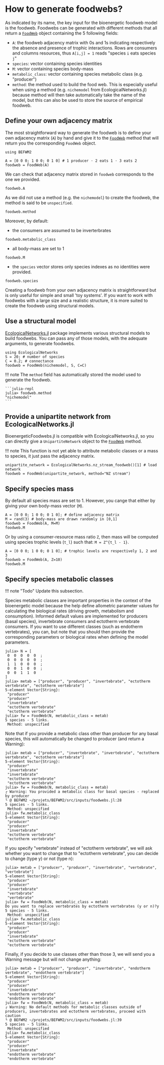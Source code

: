 # How to generate foodwebs?

As indicated by its name,
the key input for the bioenergetic foodweb model is the foodweb.
Foodwebs can be generated with different methods that all return
a [`FoodWeb`](@ref) object containing the 5 following fields:
- `A`: the foodweb adjacency matrix with 0s and 1s
    indicating respectively the absence and presence of trophic interactions.
    Rows are consumers and columns resources,
    thus `A[i,j] = 1` reads "species `i` eats species `j`"
- `species`: vector containing species identities
- `M`: vector containing species body-mass
- `metabolic_class`: vector containing species metabolic class (e.g. "producer")
- `method`: the method used to build the food web.
    This is especially useful when using a method
    (e.g. `nichemodel` from EcologicalNetworks.jl)
    because method will then take automatically take the name of the model,
    but this can also be used to store the source of empirical foodweb.

## Define your own adjacency matrix

The most straightforward way to generate the foodweb is to
define your own adjacency matrix (`A`) by hand
and give it to the [`FoodWeb`](@ref) method
that will return you the corresponding `FoodWeb` object.

```@setup befwm2
using BEFWM2
```

```@example befwm2
A = [0 0 0; 1 0 0; 0 1 0] # 1 producer ⋅ 2 eats 1 ⋅ 3 eats 2
foodweb = FoodWeb(A)
```

We can check that adjacency matrix stored in `foodweb` corresponds to the one we provided.

```@example befwm2
foodweb.A
```

As we did not use a method (e.g. the `nichemodel`) to create the foodweb,
the method is said to be `unspecified`.

```@example befwm2
foodweb.method
```

Moreover, by default:
- the consumers are assumed to be inverterbrates

```@example befwm2
foodweb.metabolic_class
```

- all body-mass are set to 1

```@example befwm2
foodweb.M
```

- the `species` vector stores only species indexes as no identities were provided.

```@example befwm2
foodweb.species
```

Creating a foodweb from your own adjacency matrix is straightforward
but is only useful for simple and small 'toy systems'.
If you want to work with foodwebs with a large size and a realistic structure,
it is more suited to create the foodweb using structural models.

## Use a structural model

[EcologicalNetworks.jl](http://docs.ecojulia.org/EcologicalNetworks.jl/stable/) package
implements various structural models to build foodwebs.
You can pass any of those models, with the adequate arguments, to generate foodwebs.

```@example befwm2
using EcologicalNetworks
S = 20; # number of species
C = 0.2; # connectance
foodweb = FoodWeb(nichemodel, S, C=C)
```

!!! note
    The `method` field has automatically stored the model used to generate the foodweb.

    ```julia-repl
    julia> foodweb.method
    "nichemodel"
    ```

## Provide a unipartite network from EcologicalNetworks.jl

BioenergeticFoodwebs.jl is compatible with EcologicalNetworks.jl,
so you can directly give a `UnipartiteNetwork` object to the [`FoodWeb`](@ref) method.

!!! note
    This function is not yet able to attribute metabolic classes or a mass to species,
    it just pass the adjacency matrix.

```@example befwm2
unipartite_network = EcologicalNetworks.nz_stream_foodweb()[1] # load network
foodweb = FoodWeb(unipartite_network, method="NZ stream")
```

## Specify species mass

By default all species mass are set to 1.
However, you cange that either by giving your own body-mass vector (`M`).

```@example befwm2
A = [0 0 0; 1 0 0; 0 1 0]; # define adjacency matrix
M = rand(3) # body-mass are drawn randomly in [0,1]
foodweb = FoodWeb(A, M=M)
foodweb.M
```

Or by using a consumer-resource mass ratio `Z`,
then mass will be computed using species trophic levels (``t_l``)
such that: ``M = Z^{t_l - 1}``.

```@example befwm2
A = [0 0 0; 1 0 0; 0 1 0]; # trophic levels are respectively 1, 2 and 3
foodweb = FoodWeb(A, Z=10)
foodweb.M
```

## Specify species metabolic classes

!!! note "Todo"
    Update this subsection.

Species metabolic classes are important properties in the context of the bioenergetic model
because the help define allometric parameter values for calculating the biological rates
(driving growth, metabolism and consumption). Informed default values are implemented for
producers (basal species), invertebrate consumers and ectotherm vertebrate consumers. If you
want to use different classes (such as endotherm vertebrates), you can, but note that you
should then provide the corresponding parameters or biological rates when defining the model
parameters.

~~~julia-repl
julia> N = [
 0  0  0  0  0  ;
 0  0  0  0  0  ;
 1  1  0  0  0  ;
 0  0  1  0  0  ;
 0  0  1  1  0
]
julia> metab = ["producer", "producer", "invertebrate", "ectotherm vertebrate", "ectotherm vertebrate"]
5-element Vector{String}:
 "producer"
 "producer"
 "invertebrate"
 "ectotherm vertebrate"
 "ectotherm vertebrate"
julia> fw = FoodWeb(N, metabolic_class = metab)
5 species - 5 links.
 Method: unspecified
~~~

Note that if you provide a metabolic class other than producer for any basal species,
this will automatically be changed to producer (and return a Warning):

~~~julia-repl
julia> metab = ["producer", "invertebrate", "invertebrate", "ectotherm vertebrate", "ectotherm vertebrate"]
5-element Vector{String}:
 "producer"
 "invertebrate"
 "invertebrate"
 "ectotherm vertebrate"
 "ectotherm vertebrate"
julia> fw = FoodWeb(N, metabolic_class = metab)
┌ Warning: You provided a metabolic class for basal species - replaced by producer
└ @ BEFWM2 ~/projets/BEFWM2/src/inputs/foodwebs.jl:28
5 species - 5 links.
 Method: unspecified
julia> fw.metabolic_class
5-element Vector{String}:
 "producer"
 "producer"
 "invertebrate"
 "ectotherm vertebrate"
 "ectotherm vertebrate"
~~~

If you specify "vertebrate" instead of "ectotherm vertebrate", we will ask whether you want
to change that to "ectotherm vertebrate", you can decide to change (type y) or not (type n):

~~~julia-repl
julia> metab = ["producer", "producer", "invertebrate", "vertebrate", "vertebrate"]
5-element Vector{String}:
 "producer"
 "producer"
 "invertebrate"
 "vertebrate"
 "vertebrate"
julia> fw = FoodWeb(N, metabolic_class = metab)
Do you want to replace vertebrates by ectotherm vertebrates (y or n)?y
5 species - 5 links.
 Method: unspecified
julia> fw.metabolic_class
5-element Vector{String}:
 "producer"
 "producer"
 "invertebrate"
 "ectotherm vertebrate"
 "ectotherm vertebrate"
~~~

Finally, if you decide to use classes other than those 3, we will send you a Warning message
but will not change anything:

~~~julia-repl
julia> metab = ["producer", "producer", "invertebrate", "endotherm vertebrate", "endotherm vertebrate"]
5-element Vector{String}:
 "producer"
 "producer"
 "invertebrate"
 "endotherm vertebrate"
 "endotherm vertebrate"
julia> fw = FoodWeb(N, metabolic_class = metab)
┌ Warning: No default methods for metabolic classes outside of producers, invertebrates and ectotherm vertebrates, proceed with caution
└ @ BEFWM2 ~/projets/BEFWM2/src/inputs/foodwebs.jl:39
5 species - 5 links.
 Method: unspecified
julia> fw.metabolic_class
5-element Vector{String}:
 "producer"
 "producer"
 "invertebrate"
 "endotherm vertebrate"
 "endotherm vertebrate"
~~~
